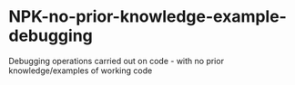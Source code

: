 # NPK-no-prior-knowledge-example-debugging
Debugging operations carried out on code - with no prior knowledge/examples of working code
